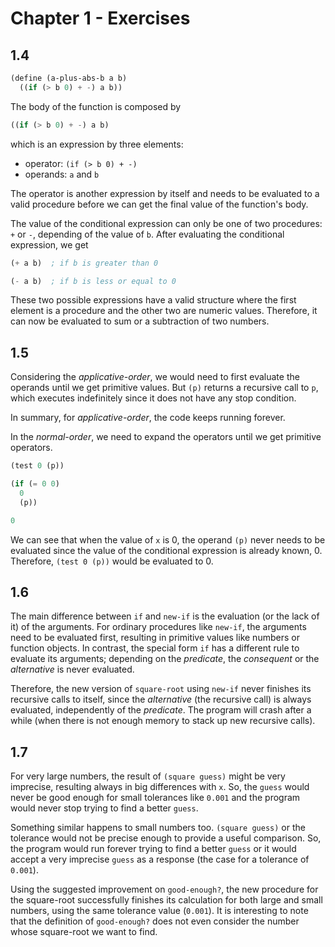 # Chapter 1 - Exercises

## 1.4

```scheme
(define (a-plus-abs-b a b)
  ((if (> b 0) + -) a b))
```

The body of the function is composed by

```scheme
((if (> b 0) + -) a b)
```

which is an expression by three elements:

* operator: `(if (> b 0) + -)`
* operands: `a` and `b`

The operator is another expression by itself and needs to be evaluated to a
valid procedure before we can get the final value of the function's body.

The value of the conditional expression can only be one of two procedures: `+`
or `-`, depending of the value of `b`. After evaluating the conditional
expression, we get

```scheme
(+ a b)  ; if b is greater than 0

(- a b)  ; if b is less or equal to 0
```

These two possible expressions have a valid structure where the first element is
a procedure and the other two are numeric values. Therefore, it can now be
evaluated to sum or a subtraction of two numbers.


## 1.5

Considering the *applicative-order*, we would need to first evaluate the
operands until we get primitive values. But `(p)` returns a recursive call to
`p`, which executes indefinitely since it does not have any stop condition.

In summary, for *applicative-order*, the code keeps running forever.


In the *normal-order*, we need to expand the operators until we get primitive
operators.

```scheme
(test 0 (p))

(if (= 0 0)
  0
  (p))

0
```

We can see that when the value of `x` is 0, the operand `(p)` never needs to be
evaluated since the value of the conditional expression is already known, 0.
Therefore, `(test 0 (p))` would be evaluated to 0.


## 1.6

The main difference between `if` and `new-if` is the evaluation (or the lack of
it) of the arguments. For ordinary procedures like `new-if`, the arguments need
to be evaluated first, resulting in primitive values like numbers or function
objects. In contrast, the special form `if` has a different rule to evaluate its
arguments; depending on the *predicate*, the *consequent* or the *alternative*
is never evaluated.

Therefore, the new version of `square-root` using `new-if` never finishes its
recursive calls to itself, since the *alternative* (the recursive call) is
always evaluated, independently of the *predicate*. The program will crash after
a while (when there is not enough memory to stack up new recursive calls).


## 1.7

For very large numbers, the result of `(square guess)` might be very imprecise,
resulting always in big differences with `x`. So, the `guess` would never be
good enough for small tolerances like `0.001` and the program would never stop
trying to find a better `guess`.

Something similar happens to small numbers too. `(square guess)` or the
tolerance would not be precise enough to provide a useful comparison. So, the
program would run forever trying to find a better `guess` or it would accept a
very imprecise `guess` as a response (the case for a tolerance of `0.001`).

Using the suggested improvement on `good-enough?`, the new procedure for the
square-root successfully finishes its calculation for both large and small
numbers, using the same tolerance value (`0.001`). It is interesting to note
that the definition of `good-enough?` does not even consider the number whose
square-root we want to find.
